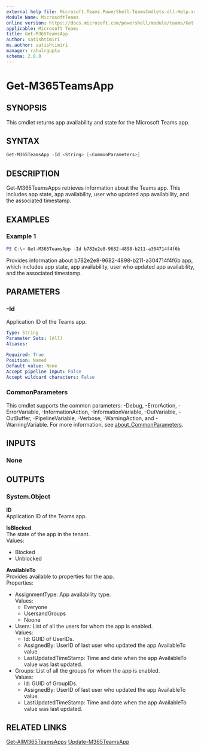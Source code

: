 ```yaml
---
external help file: Microsoft.Teams.PowerShell.TeamsCmdlets.dll-Help.xml
Module Name: MicrosoftTeams
online version: https://docs.microsoft.com/powershell/module/teams/Get-M365TeamsApp
applicable: Microsoft Teams
title: Get-M365TeamsApp
author: satishtimiri
ms.author: satishtimiri
manager: rahulrgupta
schema: 2.0.0
---
```


# Get-M365TeamsApp

## SYNOPSIS

This cmdlet returns app availability and state for the Microsoft Teams app.

## SYNTAX

```powershell
Get-M365TeamsApp -Id <String> [<CommonParameters>]
```

## DESCRIPTION

Get-M365TeamsApps retrieves information about the Teams app. This includes app state, app availability, user who updated app availability, and the associated timestamp.  

## EXAMPLES

### Example 1

```powershell
PS C:\> Get-M365TeamsApp -Id b782e2e8-9682-4898-b211-a304714f4f6b
```

Provides information about b782e2e8-9682-4898-b211-a304714f4f6b app, which includes app state, app availability, user who updated app availability, and the associated timestamp.

## PARAMETERS

### -Id

Application ID of the Teams app.

```yaml
Type: String
Parameter Sets: (All)
Aliases:

Required: True
Position: Named
Default value: None
Accept pipeline input: False
Accept wildcard characters: False
```

### CommonParameters

This cmdlet supports the common parameters: -Debug, -ErrorAction, -ErrorVariable, -InformationAction, -InformationVariable, -OutVariable, -OutBuffer, -PipelineVariable, -Verbose, -WarningAction, and -WarningVariable. For more information, see [about_CommonParameters](http://go.microsoft.com/fwlink/?LinkID=113216).

## INPUTS

### None

## OUTPUTS

### System.Object

**ID**  
Application ID of the Teams app.

**IsBlocked**  
The state of the app in the tenant.  
Values:

- Blocked
- Unblocked

**AvailableTo**  
Provides available to properties for the app.  
Properties:

- AssignmentType: App availability type.  
  Values:
  - Everyone
  - UsersandGroups
  - Noone
- Users: List of all the users for whom the app is enabled.  
  Values:
  - Id: GUID of UserIDs.
  - AssignedBy: UserID of last user who updated the app AvailableTo value.
  - LastUpdatedTimeStamp: Time and date when the app AvailableTo value was last updated.
- Groups: List of all the groups for whom the app is enabled.  
  Values:
  - Id: GUID of GroupIDs.
  - AssignedBy: UserID of last user who updated the app AvailableTo value.
  - LastUpdatedTimeStamp: Time and date when the app AvailableTo value was last updated.

## RELATED LINKS

[Get-AllM365TeamsApps](Get-ALLM365TeamsApps.md)
[Update-M365TeamsApp](Update-M365TeamsApp.md)
